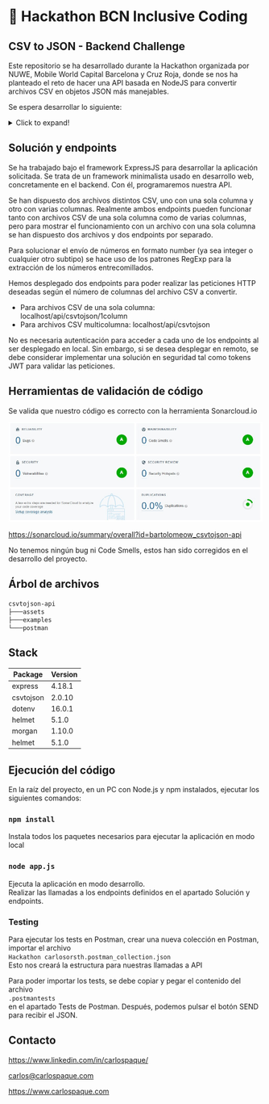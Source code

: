 # 🌟 Hackathon BCN Inclusive Coding
## CSV to JSON - Backend Challenge

Este repositorio se ha desarrollado durante la Hackathon organizada por NUWE, Mobile World Capital Barcelona y Cruz Roja, donde se nos ha planteado el reto de hacer una API basada en NodeJS para convertir archivos CSV en objetos JSON más manejables.

Se espera desarrollar lo siguiente:

<details>

<summary>Click to expand!</summary>

Hay veces que los datos no siempre nos llegan como queremos. Cuando los usuarios suben datos no suelen hacerlo en json ni formatos fácilmente trabajables desde el código. Es por eso que este reto se basa en eso: crear una función que convierta un archivo CSV y devuelva un json con los datos.

Se pueden utilizar paquetes y librerías. No es necesario crear un nuevo archivo json, solo devolverlo a través de una llamada a la API.

Stack propuesto: NodeJS

</details>

## Solución y endpoints

Se ha trabajado bajo el framework ExpressJS para desarrollar la aplicación solicitada. Se trata de un framework minimalista usado en desarrollo web, concretamente en el backend. Con él, programaremos nuestra API.

Se han dispuesto dos archivos distintos CSV, uno con una sola columna y otro con varias columnas. Realmente ambos endpoints pueden funcionar tanto con archivos CSV de una sola columna como de varias columnas, pero para mostrar el funcionamiento con un archivo con una sola columna se han dispuesto dos archivos y dos endpoints por separado.

Para solucionar el envío de números en formato number (ya sea integer o cualquier otro subtipo) se hace uso de los patrones RegExp para la extracción de los números entrecomillados.

Hemos desplegado dos endpoints para poder realizar las peticiones HTTP deseadas según el número de columnas del archivo CSV a convertir.

<ul>
    <li>Para archivos CSV de una sola columna: localhost/api/csvtojson/1column</li>
    <li>Para archivos CSV multicolumna: localhost/api/csvtojson</li>
</ul>

No es necesaria autenticación para acceder a cada uno de los endpoints al ser desplegado en local. Sin embargo, si se desea desplegar en remoto, se debe considerar implementar una solución en seguridad tal como tokens JWT para validar las peticiones.

## Herramientas de validación de código

Se valida que nuestro código es correcto con la herramienta Sonarcloud.io

![SonarCloud](https://raw.githubusercontent.com/bartolomeow/csvtojson-api/0284e9cc7c3f9a3baf1ddc760cc53c1e7e9f308d/assets/SonarCloud.jpg)

https://sonarcloud.io/summary/overall?id=bartolomeow_csvtojson-api

No tenemos ningún bug ni Code Smells, estos han sido corregidos en el desarrollo del proyecto.

## Árbol de archivos

```
csvtojson-api
├───assets
├───examples
└───postman
```

## Stack

| Package         | Version |
| --------------- | ------- |
| express         | 4.18.1  |
| csvtojson       | 2.0.10  |
| dotenv          | 16.0.1  |
| helmet          | 5.1.0   |
| morgan          | 1.10.0  |
| helmet          | 5.1.0   |

## Ejecución del código

En la raíz del proyecto, en un PC con Node.js y npm instalados, ejecutar los siguientes comandos:

### `npm install`

Instala todos los paquetes necesarios para ejecutar la aplicación en modo local

### `node app.js`

Ejecuta la aplicación en modo desarrollo.\
Realizar las llamadas a los endpoints definidos en el apartado Solución y endpoints.

### Testing

Para ejecutar los tests en Postman, crear una nueva colección en Postman, importar el archivo \
`Hackathon carlosorsth.postman_collection.json`\
Esto nos creará la estructura para nuestras llamadas a API

Para poder importar los tests, se debe copiar y pegar el contenido del archivo\
`.postmantests`\
en el apartado Tests de Postman.
Después, podemos pulsar el botón SEND para recibir el JSON.

## Contacto

https://www.linkedin.com/in/carlospaque/

carlos@carlospaque.com

https://www.carlospaque.com



